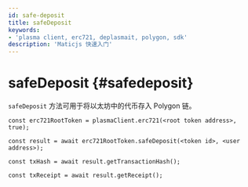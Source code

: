 ```yaml
---
id: safe-deposit
title: safeDeposit
keywords:
- 'plasma client, erc721, deplasmait, polygon, sdk'
description: 'Maticjs 快速入门'
---
```


# safeDeposit {#safedeposit}

`safeDeposit` 方法可用于将以太坊中的代币存入 Polygon 链。

```
const erc721RootToken = plasmaClient.erc721(<root token address>, true);

const result = await erc721RootToken.safeDeposit(<token id>, <user address>);

const txHash = await result.getTransactionHash();

const txReceipt = await result.getReceipt();

```
